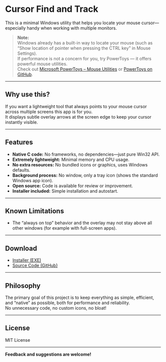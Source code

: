 # Cursor Find and Track

This is a minimal Windows utility that helps you locate your mouse cursor—especially handy when working with multiple monitors.

> **Note:**  
> Windows already has a built-in way to locate your mouse (such as “Show location of pointer when pressing the CTRL key” in Mouse Settings).  
> If performance is not a concern for you, try PowerToys — it offers powerful mouse utilities.  
> Check out [Microsoft PowerToys – Mouse Utilities](https://docs.microsoft.com/powertoys/mouse-utilities) or [PowerToys on GitHub](https://github.com/microsoft/PowerToys).

---

## Why use this?

If you want a lightweight tool that always points to your mouse cursor across multiple screens this app is for you.  
It displays subtle overlay arrows at the screen edge to keep your cursor instantly visible.

---

## Features

- **Native C code:** No frameworks, no dependencies—just pure Win32 API.
- **Extremely lightweight:** Minimal memory and CPU usage.
- **No extra resources:** No bundled icons or graphics, uses Windows defaults.
- **Background process:** No window, only a tray icon (shows the standard Windows app icon).
- **Open source:** Code is available for review or improvement.
- **Installer included:** Simple installation and autostart.

---

## Known Limitations

- The “always on top” behavior and the overlay may not stay above all other windows (for example with full-screen apps). 
---

## Download

- [Installer (EXE)](https://github.com/inspiringsource/Cursor-track-find/releases/download/v1.0.0/Cursor.Track.and.find-Setup.exe)
- [Source Code (GitHub)](https://github.com/inspiringsource/Cursor-track-find/archive/refs/tags/v1.0.0.zip)

---

## Philosophy

The primary goal of this project is to keep everything as simple, efficient, and “native” as possible, both for performance and reliability.  
No unnecessary code, no custom icons, no bloat!

---

## License

MIT License

---

**Feedback and suggestions are welcome!**
